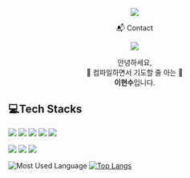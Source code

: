 <!-- header -->
<p align = 'center'>
<img src ="https://capsule-render.vercel.app/api?type=waving&height=300&color=39A120&text=Welcome%20to%20my%20Github!&section=header&reversal=false&fontSize=70&fontAlign=50&animation=fadeIn&descAlignY=61&descAlign=53&fontColor=FFFFFF&fontAlignY=45">
</p>

<p align="center">
 📬 Contact
</p>

<!-- badge -->
<p align="center">
  <!-- gmail -->
  <img src="https://img.shields.io/badge/hslee3786@gmail.com-126304?style=flat-square&logo=gmail&logoColor=white"/>
</p>

<p align="center">
안녕하세요, <br>
🙏 컴파일하면서 기도할 줄 아는 🙏 <br>
<strong>이현수</strong>입니다.
</p>




<!-- 기술 스택 -->
## 💻Tech Stacks
<p>
<img src="https://img.shields.io/badge/Verilog-6857F7?style=flat-square&logo=verilog&logoColor=white"/>
<img src="https://img.shields.io/badge/SystemVerilog-1F0A8A?style=flat-square&logo=verilog&logoColor=white"/>
<img src="https://img.shields.io/badge/Python-3776AB?style=flat-square&logo=python&logoColor=white"/>
<img src="https://img.shields.io/badge/C-82DBFA?style=flat-square&logo=C&logoColor=white"/>
<img src="https://img.shields.io/badge/Matlab-D45B15?style=flat-square&logo=matlab&logoColor=white"/>
</p>
<p>
<img src="https://img.shields.io/badge/Git-F05032?style=flat-square&logo=git&logoColor=white"/>
<img src="https://img.shields.io/badge/GitHub-181717?style=flat-square&logo=github&logoColor=white"/>
<img src="https://img.shields.io/badge/Notion-000000?style=flat-square&logo=notion&logoColor=white"/>
</p>


<!-- GitHub Stats Card-->
![Most Used Language](https://github-readme-stats.vercel.app/api?username=Hyunsoo-654&theme=shadow_green_icons=true) [![Top Langs](https://github-readme-stats.vercel.app/api/top-langs/?username=Hyunsoo-654&layout=donut)](https://github.com/anuraghazra/github-readme-stats)

